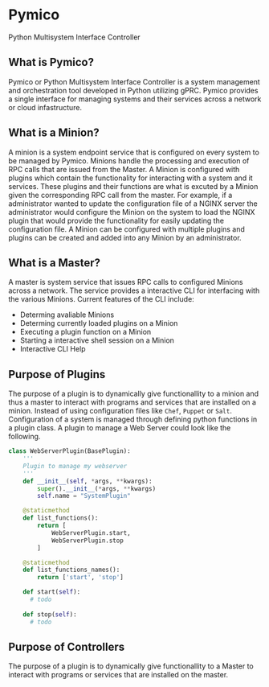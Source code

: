 # Pymico
Python Multisystem Interface Controller

## What is Pymico?
Pymico or Python Multisystem Interface Controller is a system management and orchestration tool developed in Python utilizing gPRC.
Pymico provides a single interface for managing systems and their services across a network or cloud infastructure.

## What is a Minion?
A minion is a system endpoint service that is configured on every system to be managed by Pymico. Minions handle the processing and execution of RPC calls that are issued from the Master. A Minion is configured with plugins which contain the functionality for interacting with a system and it services. These plugins and their functions are what is excuted by a Minion given the corresponding RPC call from the master. For example, if a administrator wanted to update the configuration file of a NGINX server the administrator would configure the Minion on the system to load the NGINX plugin that would provide the functionality for easily updating the configuration file. A Minion can be configured with multiple plugins and plugins can be created and added into any Minion by an administrator. 

## What is a Master?

A master is system service that issues RPC calls to configured Minions across a network. The service provides a interactive CLI for interfacing with the various Minions. Current features of the CLI include:

- Determing avaliable Minions
- Determing currently loaded plugins on a Minion
- Executing a plugin function on a Minion 
- Starting a interactive shell session on a Minion
- Interactive CLI Help

## Purpose of Plugins

The purpose of a plugin is to dynamically give functionallity to a 
minion and thus a master to interact with programs and services that
are installed on a minion. Instead of using configuration files like `Chef`, `Puppet` or `Salt`. Configuration of a system is managed through defining python functions in a plugin class. A plugin to manage a Web Server could look like the following.

```python 
class WebServerPlugin(BasePlugin):
    '''
    Plugin to manage my webserver
    '''
    def __init__(self, *args, **kwargs):
        super().__init__(*args, **kwargs)
        self.name = "SystemPlugin"

    @staticmethod
    def list_functions():
        return [
            WebServerPlugin.start,
            WebServerPlugin.stop 
        ]

    @staticmethod
    def list_functions_names():
        return ['start', 'stop']

    def start(self):
      # todo
    
    def stop(self):
      # todo

```

## Purpose of Controllers

The purpose of a plugin is to dynamically give functionallity to a 
Master to interact with programs or services that are installed on the master.
